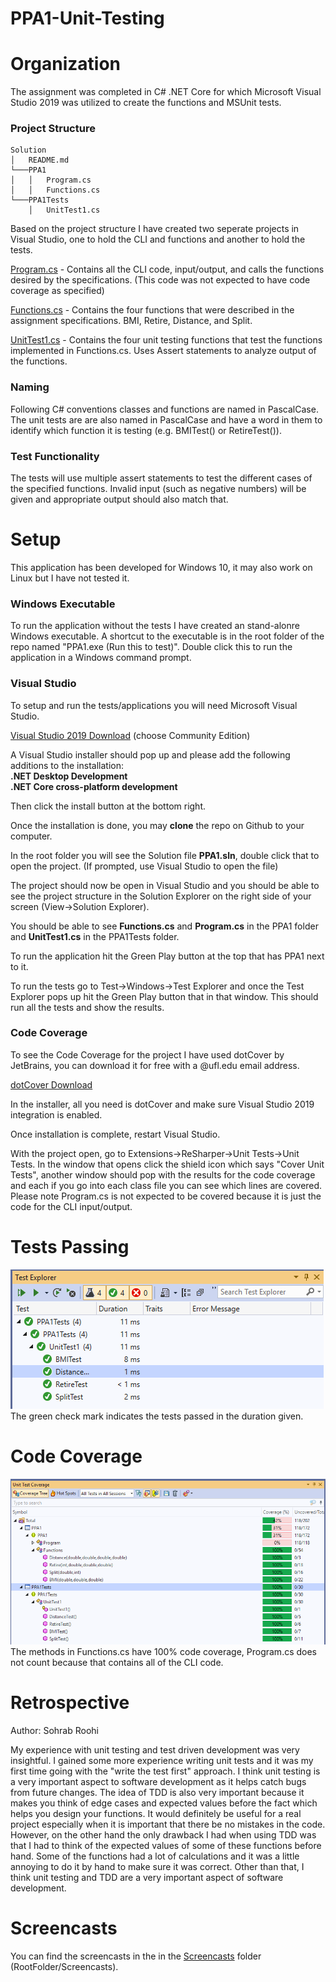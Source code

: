 # PPA1-Unit-Testing
# Organization
The assignment was completed in C# .NET Core for which Microsoft Visual Studio 2019 was utilized to create the functions and MSUnit tests. 
### Project Structure
```
Solution  
│   README.md
└───PPA1
│   │   Program.cs
│   │   Functions.cs
└───PPA1Tests
    │   UnitTest1.cs
```
Based on the project structure I have created two seperate projects in Visual Studio, one to hold the CLI and functions and another to hold the tests.

[Program.cs](https://github.com/SohrabRoohi/PPA1-Unit-Testing/blob/master/PPA1/Program.cs) - Contains all the CLI code, input/output, and calls the functions desired by the specifications. (This code was not expected to have code coverage as specified)

[Functions.cs](https://github.com/SohrabRoohi/PPA1-Unit-Testing/blob/master/PPA1/Functions.cs) - Contains the four functions that were described in the assignment specifications. BMI, Retire, Distance, and Split.

[UnitTest1.cs](https://github.com/SohrabRoohi/PPA1-Unit-Testing/blob/master/PPA1Tests/UnitTest1.cs) - Contains the four unit testing functions that test the functions implemented in Functions.cs. Uses Assert statements to analyze output of the functions.

### Naming
Following C# conventions classes and functions are named in PascalCase. The unit tests are are also named in PascalCase and have a word in them to identify which function it is testing (e.g. BMITest() or RetireTest()).

### Test Functionality

The tests will use multiple assert statements to test the different cases of the specified functions. Invalid input (such as negative numbers) will be given and appropriate output should also match that.

# Setup

This application has been developed for Windows 10, it may also work on Linux but I have not tested it.


### Windows Executable

To run the application without the tests I have created an stand-alonre Windows executable. A shortcut to the executable is in the root folder of the repo named "PPA1.exe (Run this to test)". Double click this to run the application in a Windows command prompt.

###  Visual Studio

To setup and run the tests/applications you will need Microsoft Visual Studio.

[Visual Studio 2019 Download](https://visualstudio.microsoft.com/downloads/) (choose Community Edition)

A Visual Studio installer should pop up and please add the following additions to the installation:  
**.NET Desktop Development**  
**.NET Core cross-platform development**  

Then click the install button at the bottom right.

Once the installation is done, you may **clone** the repo on Github to your computer.

In the root folder you will see the Solution file **PPA1.sln**, double click that to open the project. (If prompted, use Visual Studio to open the file)

The project should now be open in Visual Studio and you should be able to see the project structure in the Solution Explorer on the right side of your screen (View->Solution Explorer).

You should be able to see **Functions.cs** and **Program.cs** in the PPA1 folder and **UnitTest1.cs** in the PPA1Tests folder.

To run the application hit the Green Play button at the top that has PPA1 next to it.

To run the tests go to Test->Windows->Test Explorer and once the Test Explorer pops up hit the Green Play button that in that window. This should run all the tests and show the results.

### Code Coverage
To see the Code Coverage for the project I have used dotCover by JetBrains, you can download it for free with a @ufl.edu email address.

[dotCover Download](https://www.jetbrains.com/dotcover/)

In the installer, all you need is dotCover and make sure Visual Studio 2019 integration is enabled.

Once installation is complete, restart Visual Studio.

With the project open, go to Extensions->ReSharper->Unit Tests->Unit Tests. In the window that opens click the shield icon which says "Cover Unit Tests", another window should pop with the results for the code coverage and each if you go into each class file you can see which lines are covered. Please note Program.cs is not expected to be covered because it is just the code for the CLI input/output.

# Tests Passing

![alt text](https://raw.githubusercontent.com/SohrabRoohi/PPA1-Unit-Testing/master/Screenshots/PPA1TestExplorer.png "Test Explorer")  
The green check mark indicates the tests passed in the duration given.

# Code Coverage
![alt text](https://raw.githubusercontent.com/SohrabRoohi/PPA1-Unit-Testing/master/Screenshots/PPA1Coverage.png "Coverage Explorer")  
The methods in Functions.cs have 100% code coverage, Program.cs does not count because that contains all of the CLI code.

# Retrospective
Author: Sohrab Roohi

My experience with unit testing and test driven development was very insightful. I gained some more experience writing unit tests and it was my first time going with the "write the test first" approach. I think unit testing is a very important aspect to software development as it helps catch bugs from future changes. The idea of TDD is also very important because it makes you think of edge cases and expected values before the fact which helps you design your functions. It would definitely be useful for a real project especially when it is important that there be no mistakes in the code. However, on the other hand the only drawback I had when using TDD was that I had to think of the expected values of some of these functions before hand. Some of the functions had a lot of calculations and it was a little annoying to do it by hand to make sure it was correct. Other than that, I think unit testing and TDD are a very important aspect of software development.

# Screencasts
You can find the screencasts in the in the [Screencasts](https://github.com/SohrabRoohi/PPA1-Unit-Testing/tree/master/Screencasts) folder (RootFolder/Screencasts).
